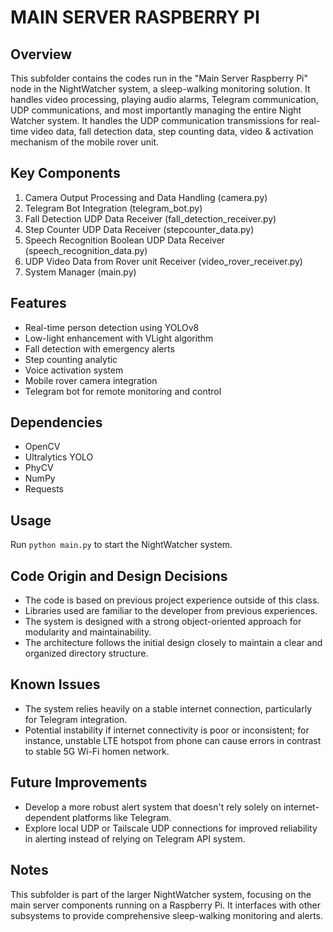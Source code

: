 # MAIN SERVER RASPBERRY PI

## Overview
This subfolder contains the codes run in the "Main Server Raspberry Pi" node in the NightWatcher system, a sleep-walking monitoring solution. It handles video processing, playing audio alarms, Telegram communication, UDP communications, and most importantly managing the entire Night Watcher system.
It handles the UDP communication transmissions for real-time video data, fall detection data, step counting data, video & activation mechanism of the mobile rover unit.

## Key Components
1. Camera Output Processing and Data Handling (camera.py)
2. Telegram Bot Integration (telegram_bot.py)
3. Fall Detection UDP Data Receiver (fall_detection_receiver.py)
4. Step Counter UDP Data Receiver (stepcounter_data.py)
5. Speech Recognition Boolean UDP Data Receiver (speech_recognition_data.py)
6. UDP Video Data from Rover unit Receiver (video_rover_receiver.py)
7. System Manager (main.py)

## Features
- Real-time person detection using YOLOv8
- Low-light enhancement with VLight algorithm
- Fall detection with emergency alerts
- Step counting analytic
- Voice activation system
- Mobile rover camera integration
- Telegram bot for remote monitoring and control

## Dependencies
- OpenCV
- Ultralytics YOLO
- PhyCV
- NumPy
- Requests

## Usage
Run `python main.py` to start the NightWatcher system.

## Code Origin and Design Decisions
- The code is based on previous project experience outside of this class.
- Libraries used are familiar to the developer from previous experiences.
- The system is designed with a strong object-oriented approach for modularity and maintainability.
- The architecture follows the initial design closely to maintain a clear and organized directory structure.

## Known Issues
- The system relies heavily on a stable internet connection, particularly for Telegram integration.
- Potential instability if internet connectivity is poor or inconsistent; for instance, unstable LTE hotspot from phone can cause errors in contrast to stable 5G Wi-Fi homen network.

## Future Improvements
- Develop a more robust alert system that doesn't rely solely on internet-dependent platforms like Telegram.
- Explore local UDP or Tailscale UDP connections for improved reliability in alerting instead of relying on Telegram API system.

## Notes
This subfolder is part of the larger NightWatcher system, focusing on the main server components running on a Raspberry Pi. It interfaces with other subsystems to provide comprehensive sleep-walking monitoring and alerts.
